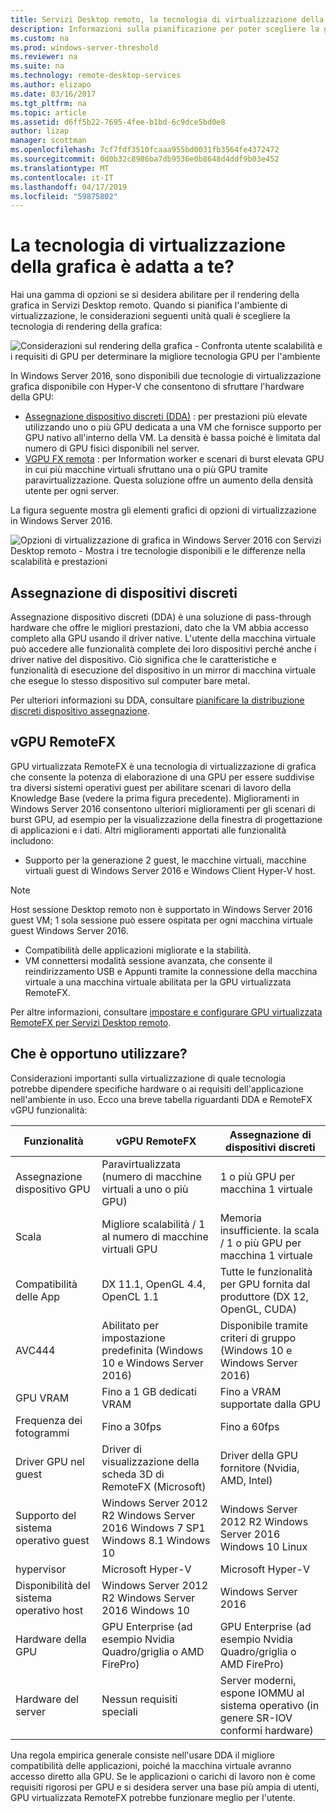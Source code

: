 ```yaml
---
title: Servizi Desktop remoto, la tecnologia di virtualizzazione della grafica è adatta a te?
description: Informazioni sulla pianificazione per poter scegliere la grafica corretta opzione di virtualizzazione per la distribuzione di servizi desktop remoto.
ms.custom: na
ms.prod: windows-server-threshold
ms.reviewer: na
ms.suite: na
ms.technology: remote-desktop-services
ms.author: elizapo
ms.date: 03/16/2017
ms.tgt_pltfrm: na
ms.topic: article
ms.assetid: d6ff5b22-7695-4fee-b1bd-6c9dce5bd0e8
author: lizap
manager: scottman
ms.openlocfilehash: 7cf7fdf3510fcaaa955bd0031fb3564fe4372472
ms.sourcegitcommit: 0d0b32c8986ba7db9536e0b8648d4ddf9b03e452
ms.translationtype: MT
ms.contentlocale: it-IT
ms.lasthandoff: 04/17/2019
ms.locfileid: "59875802"
---
```

# <a name="which-graphics-virtualization-technology-is-right-for-you"></a>La tecnologia di virtualizzazione della grafica è adatta a te?

Hai una gamma di opzioni se si desidera abilitare per il rendering della grafica in Servizi Desktop remoto. Quando si pianifica l'ambiente di virtualizzazione, le considerazioni seguenti unità quali è scegliere la tecnologia di rendering della grafica:

![Considerazioni sul rendering della grafica - Confronta utente scalabilità e i requisiti di GPU per determinare la migliore tecnologia GPU per l'ambiente](media/rds-gpu.png)

In Windows Server 2016, sono disponibili due tecnologie di virtualizzazione grafica disponibile con Hyper-V che consentono di sfruttare l'hardware della GPU:

- [Assegnazione dispositivo discreti (DDA)](#discrete-device-assignment) : per prestazioni più elevate utilizzando uno o più GPU dedicata a una VM che fornisce supporto per GPU nativo all'interno della VM. La densità è bassa poiché è limitata dal numero di GPU fisici disponibili nel server. 
- [VGPU FX remota](#remotefx-vgpu) : per Information worker e scenari di burst elevata GPU in cui più macchine virtuali sfruttano una o più GPU tramite paravirtualizzazione. Questa soluzione offre un aumento della densità utente per ogni server.

La figura seguente mostra gli elementi grafici di opzioni di virtualizzazione in Windows Server 2016.

![Opzioni di virtualizzazione di grafica in Windows Server 2016 con Servizi Desktop remoto - Mostra i tre tecnologie disponibili e le differenze nella scalabilità e prestazioni](media/rds-graphics-virtualization.png)

## <a name="discrete-device-assignment"></a>Assegnazione di dispositivi discreti
Assegnazione dispositivo discreti (DDA) è una soluzione di pass-through hardware che offre le migliori prestazioni, dato che la VM abbia accesso completo alla GPU usando il driver native. L'utente della macchina virtuale può accedere alle funzionalità complete dei loro dispositivi perché anche i driver native del dispositivo. Ciò significa che le caratteristiche e funzionalità di esecuzione del dispositivo in un mirror di macchina virtuale che esegue lo stesso dispositivo sul computer bare metal.

Per ulteriori informazioni su DDA, consultare [pianificare la distribuzione discreti dispositivo assegnazione](../../virtualization/hyper-v/plan/plan-for-deploying-devices-using-discrete-device-assignment.md).

## <a name="remotefx-vgpu"></a>vGPU RemoteFX 
GPU virtualizzata RemoteFX è una tecnologia di virtualizzazione di grafica che consente la potenza di elaborazione di una GPU per essere suddivise tra diversi sistemi operativi guest per abilitare scenari di lavoro della Knowledge Base (vedere la prima figura precedente). Miglioramenti in Windows Server 2016 consentono ulteriori miglioramenti per gli scenari di burst GPU, ad esempio per la visualizzazione della finestra di progettazione di applicazioni e i dati. Altri miglioramenti apportati alle funzionalità includono:

-   Supporto per la generazione 2 guest, le macchine virtuali, macchine virtuali guest di Windows Server 2016 e Windows Client Hyper-V host.
   >[!NOTE] 
   > Host sessione Desktop remoto non è supportato in Windows Server 2016 guest VM; 1 sola sessione può essere ospitata per ogni macchina virtuale guest Windows Server 2016.

-   Compatibilità delle applicazioni migliorate e la stabilità.
-   VM connettersi modalità sessione avanzata, che consente il reindirizzamento USB e Appunti tramite la connessione della macchina virtuale a una macchina virtuale abilitata per la GPU virtualizzata RemoteFX.

Per altre informazioni, consultare [impostare e configurare GPU virtualizzata RemoteFX per Servizi Desktop remoto](rds-remotefx-vgpu.md).

## <a name="which-should-you-use"></a>Che è opportuno utilizzare?

Considerazioni importanti sulla virtualizzazione di quale tecnologia potrebbe dipendere specifiche hardware o ai requisiti dell'applicazione nell'ambiente in uso. Ecco una breve tabella riguardanti DDA e RemoteFX vGPU funzionalità:

| Funzionalità               | vGPU RemoteFX                                                                       | Assegnazione di dispositivi discreti                                             |
|-----------------------|-------------------------------------------------------------------------------------|------------------------------------------------------------------------|
| Assegnazione dispositivo GPU | Paravirtualizzata (numero di macchine virtuali a uno o più GPU)                                     | 1 o più GPU per macchina 1 virtuale                                                  |
| Scala                 | Migliore scalabilità / 1 al numero di macchine virtuali GPU                                                      | Memoria insufficiente. la scala / 1 o più GPU per macchina 1 virtuale                                     |
| Compatibilità delle App     | DX 11.1, OpenGL 4.4, OpenCL 1.1                                                     | Tutte le funzionalità per GPU fornita dal produttore (DX 12, OpenGL, CUDA)          |
| AVC444                | Abilitato per impostazione predefinita (Windows 10 e Windows Server 2016)                             | Disponibile tramite criteri di gruppo (Windows 10 e Windows Server 2016)    |
| GPU VRAM              | Fino a 1 GB dedicati VRAM                                                           | Fino a VRAM supportate dalla GPU                                        |
| Frequenza dei fotogrammi            | Fino a 30fps                                                                         | Fino a 60fps                                                            |
| Driver GPU nel guest   | Driver di visualizzazione della scheda 3D di RemoteFX (Microsoft)                                      | Driver della GPU fornitore (Nvidia, AMD, Intel)                                 |
| Supporto del sistema operativo guest      |  Windows Server 2012 R2  Windows Server 2016  Windows 7 SP1  Windows 8.1 Windows 10 |  Windows Server 2012 R2  Windows Server 2016  Windows 10 Linux         |
| hypervisor            | Microsoft Hyper-V                                                                   | Microsoft Hyper-V                                                      |
| Disponibilità del sistema operativo host  |  Windows Server 2012 R2  Windows Server 2016 Windows 10                             | Windows Server 2016                                                    |
| Hardware della GPU          | GPU Enterprise (ad esempio Nvidia Quadro/griglia o AMD FirePro)                         | GPU Enterprise (ad esempio Nvidia Quadro/griglia o AMD FirePro)            |
| Hardware del server       | Nessun requisiti speciali                                                             | Server moderni, espone IOMMU al sistema operativo (in genere SR-IOV conformi hardware) |

Una regola empirica generale consiste nell'usare DDA il migliore compatibilità delle applicazioni, poiché la macchina virtuale avranno accesso diretto alla GPU. Se le applicazioni o carichi di lavoro non è come requisiti rigorosi per GPU e si desidera server una base più ampia di utenti, GPU virtualizzata RemoteFX potrebbe funzionare meglio per l'utente.